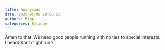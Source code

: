 ```yaml
---
title: Anonymous
date: 2020-05-08 19:05:53
authors: Ripp
categories: Holiday
---
```


 Amen to that. 
We need good people running with no ties to special interests. I heard Kant might run.?